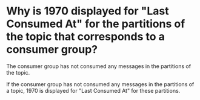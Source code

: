 # Why is 1970 displayed for "Last Consumed At" for the partitions of the topic that corresponds to a consumer group?

The consumer group has not consumed any messages in the partitions of the topic.

If the consumer group has not consumed any messages in the partitions of a topic, 1970 is displayed for "Last Consumed At" for these partitions.

